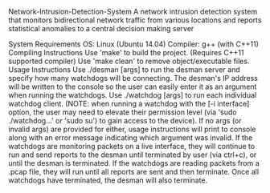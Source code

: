 Network-Intrusion-Detection-System
A network intrusion detection system that monitors bidirectional network traffic from various locations and reports statistical anomalies to a central decision making server

System Requirements
OS: Linux (Ubuntu 14.04)
Compiler: g++ (with C++11)
Compiling Instructions
Use 'make' to build the project. (Requires C++11 supported compiler)
Use 'make clean' to remove object/executable files.
Usage Instructions
Use ./desman [args] to run the desman server and specify how many watchdogs will be connecting.
The desman's IP address will be written to the console so the user can easily enter it as an argument when running the watchdogs.
Use ./watchdog [args] to run each individual watchdog client. (NOTE: when running a watchdog with the [-i interface] option, the user may need to elevate their permission level (via 'sudo ./watchdog...' or 'sudo su') to gain access to the device).
If no args (or invalid args) are provided for either, usage instructions will print to console along with an error message indicating which argument was invalid.
If the watchdogs are monitoring packets on a live interface, they will continue to run and send reports to the desman until terminated by user (via ctrl+c), or until the desman is terminated.
If the watchdogs are reading packets from a .pcap file, they will run until all reports are sent and then terminate.
Once all watchdogs have terminated, the desman will also terminate.

